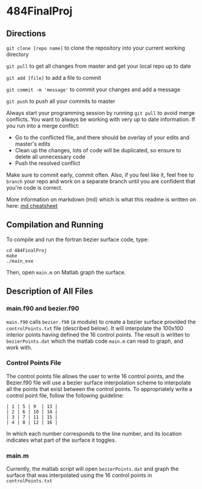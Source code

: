 # 484FinalProj

## Directions
`git clone [repo name]` to clone the repository into your current working directory

`git pull` to get all changes from master and get your local repo up to date

`git add [file]` to add a file to commit

`git commit -m 'message'` to commit your changes and add a message

`git push` to push all your commits to master

Always start your programming session by running `git pull` to avoid merge conflicts.  You want to always be working with very up to date information.
If you run into a merge conflict:
* Go to the conflicted file, and there should be overlay of your edits and master's edits
* Clean up the changes, lots of code will be duplicated, so ensure to delete all unnecessary code
* Push the resolved conflict

Make sure to commit early, commit often.  Also, if you feel like it, feel free to `branch` your repo and work on a separate branch until you are confident that you're code is correct.

More information on markdown (md) which is what this readme is written on here: [md cheatsheet](https://github.com/adam-p/markdown-here/wiki/Markdown-Cheatsheet)

## Compilation and Running
To compile and run the fortran bezier surface code, type:
```
cd 484FinalProj
make
./main_exe
```
Then, open `main.m` on Matlab graph the surface.

## Description of All Files

### main.f90 and bezier.f90
`main.f90` calls `bezier.f90` (a module) to create a bezier surface provided the `controlPoints.txt` file (described below).  It will interpolate the 100x100 interior points having defined the 16 control points.  The result is written to `bezierPoints.dat` which the matlab code `main.m` can read to graph, and work with. 

### Control Points File
The control points file allows the user to write 16 control points, and the Bezier.f90 file will use a bezier surface interpolation scheme to interpolate all the points that exist between the control points.  To appropriately write a control point file, follow the following guideline:

```
| 1 | 5 | 9  | 13 |
| 2 | 6 | 10 | 14 |
| 3 | 7 | 11 | 15 |
| 4 | 8 | 12 | 16 |
```

In which each number corresponds to the line number, and its location indicates what part of the surface it toggles.

### main.m
Currently, the matlab script will open `bezierPoints.dat` and graph the surface that was interpolated using the 16 control points in `controlPoints.txt`
